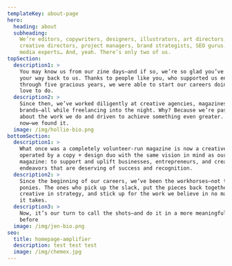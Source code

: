 ```yaml
---
templateKey: about-page
hero:
  heading: about
  subheading:
    We’re editors, copywriters, designers, illustrators, art directors,
    creative directors, project managers, brand strategists, SEO gurus, social
    media experts… And, yeah. There’s only two of us.
topSection:
  description1: >
    You may know us from our zine days—and if so, we’re so glad you’ve found
    your way back to us. Thanks to people like you, who supported us endlessly
    through five gracious years, we were able to start our careers doing what we
    love to do.
  description2: >
    Since then, we’ve worked diligently at creative agencies, magazines, and
    brands—all while freelancing into the night. Why? Because we’re passionate
    about the work we do and driven to achieve something even greater. And,
    now—we found it.
  image: /img/hollie-bio.png
bottomSection:
  description1: >
    What once was a completely volunteer-run magazine is now a creative agency
    operated by a copy + design duo with the same vision in mind as our small
    magazine: to support and uplift businesses, entrepreneurs, and creative
    endeavors that are deserving of success and recognition.
  description2: >
    Since the beginning of our careers, we’ve been the workhorses—not the show
    ponies. The ones who pick up the slack, put the pieces back together, ground
    creative in strategy, and stick up for the work we believe in no matter what
    it takes.
  description3: >
    Now, it’s our turn to call the shots—and do it in a more meaningful way than
    before
  image: /img/jen-bio.png
seo:
  title: homepage-amplifier
  description: test test test
  image: /img/chemex.jpg
---
```

